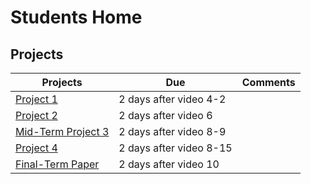 # Students Home



## Projects
| Projects | Due | Comments |
| --- | --- | --- |
| [Project 1](projects/project1/README.md) | 2 days after video 4-2 |  |
| [Project 2](projects/project2/README.md) | 2 days after video 6  |  |
| [Mid-Term Project 3](projects/project3/README.md) | 2 days after video 8-9 |  |
| [Project 4](projects/project4/README.md) | 2 days after video 8-15 |  |
| [Final-Term Paper](projects/termpaper/README.md) | 2 days after video 10 | |

